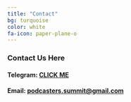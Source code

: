 ```yaml
---
title: "Contact"
bg: turquoise
color: white
fa-icon: paper-plane-o
---
```


### Contact Us Here

#### Telegram: <a href="https://t.me/joinchat/J_g6IEiD9cx11KCJxZkwzg" target="_blank">CLICK ME</a>
#### Email: <a href="mailto:podcasters.summit@gmail.com">podcasters.summit@gmail.com</a>
